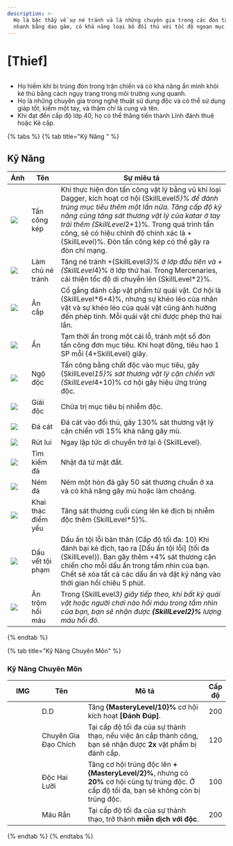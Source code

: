 ```yaml
---
description: >-
  Họ là bậc thầy về sự né tránh và là những chuyên gia trong các đòn tấn công
  nhanh bằng dao găm, có khả năng loại bỏ đối thủ với tốc độ ngoạn mục.
---
```


# \[Thief]

<figure><img src="../../.gitbook/assets/700px-1Gatuno.png" alt=""><figcaption></figcaption></figure>

* Họ hiếm khi bị trúng đòn trong trận chiến và có khả năng ẩn mình khỏi kẻ thù bằng cách ngụy trang trong môi trường xung quanh.
* Họ là những chuyên gia trong nghệ thuật sử dụng độc và có thể sử dụng giáp tốt, kiếm một tay, và thậm chí là cung và tên.
* Khi đạt đến cấp độ lớp 40, họ có thể thăng tiến thành Lính đánh thuê hoặc Kẻ cắp.

{% tabs %}
{% tab title="Kỹ Năng " %}
## Kỹ Năng

| Ảnh                                                                                                                                                                                                                                                                                                                                                           | Tên                | Sự miêu tả                                                                                                                                                                                                                                                                                                                                                                    |
| ------------------------------------------------------------------------------------------------------------------------------------------------------------------------------------------------------------------------------------------------------------------------------------------------------------------------------------------------------------- | ------------------ | ----------------------------------------------------------------------------------------------------------------------------------------------------------------------------------------------------------------------------------------------------------------------------------------------------------------------------------------------------------------------------- |
| ![](https://arkaik-asia.gitbook.io/~gitbook/image?url=https%3A%2F%2F1735100514-files.gitbook.io%2F%7E%2Ffiles%2Fv0%2Fb%2Fgitbook-x-prod.appspot.com%2Fo%2Fspaces%252FfA1d8I6XIBkJLUE5jZHm%252Fuploads%252FMfy2dsuLf67c7xGb1TSE%252F48a.png%3Falt%3Dmedia%26token%3D09ae4948-d1d3-4df3-b385-789b0211b93c\&width=300\&dpr=4\&quality=100\&sign=983ecc76\&sv=2)  | Tấn công kép       | Khi thực hiện đòn tấn công vật lý bằng vũ khí loại Dagger, kích hoạt cơ hội {SkillLeve&#x6C;_&#x35;}% để đánh trúng mục tiêu thêm một lần nữa. Tăng cấp độ kỹ năng cũng tăng sát thương vật lý của katar ở tay trái thêm {SkillLeve&#x6C;_&#x32;+1}%. Trong quá trình tấn công, sẽ có hiệu chỉnh độ chính xác là +{SkillLevel}%. Đòn tấn công kép có thể gây ra đòn chí mạng. |
| ![](https://arkaik-asia.gitbook.io/~gitbook/image?url=https%3A%2F%2F1735100514-files.gitbook.io%2F%7E%2Ffiles%2Fv0%2Fb%2Fgitbook-x-prod.appspot.com%2Fo%2Fspaces%252FfA1d8I6XIBkJLUE5jZHm%252Fuploads%252FgRp5mP52qICLrEENownX%252F49a.png%3Falt%3Dmedia%26token%3Dc3c757c7-4d62-4111-8898-372b694ce97e\&width=300\&dpr=4\&quality=100\&sign=7b4c93df\&sv=2)  | Làm chủ né tránh   | Tăng né tránh +{SkillLeve&#x6C;_&#x33;}% ở lớp đầu tiên và +{SkillLeve&#x6C;_&#x34;}% ở lớp thứ hai. Trong Mercenaries, cải thiện tốc độ di chuyển lên {SkillLevel\*2}%.                                                                                                                                                                                                      |
| ![](https://arkaik-asia.gitbook.io/~gitbook/image?url=https%3A%2F%2F1735100514-files.gitbook.io%2F%7E%2Ffiles%2Fv0%2Fb%2Fgitbook-x-prod.appspot.com%2Fo%2Fspaces%252FfA1d8I6XIBkJLUE5jZHm%252Fuploads%252FdnpZDCZxNeyJ0tjD5K9r%252F50a.png%3Falt%3Dmedia%26token%3Dd392d62d-6ecf-4667-b584-52566cecba5e\&width=300\&dpr=4\&quality=100\&sign=363e8464\&sv=2)  | Ăn cắp             | Cố gắng đánh cắp vật phẩm từ quái vật. Cơ hội là {SkillLevel\*6+4}%, nhưng sự khéo léo của nhân vật và sự khéo léo của quái vật cũng ảnh hưởng đến phép tính. Mỗi quái vật chỉ được phép thử hai lần.                                                                                                                                                                         |
| ![](https://arkaik-asia.gitbook.io/~gitbook/image?url=https%3A%2F%2F1735100514-files.gitbook.io%2F%7E%2Ffiles%2Fv0%2Fb%2Fgitbook-x-prod.appspot.com%2Fo%2Fspaces%252FfA1d8I6XIBkJLUE5jZHm%252Fuploads%252FJ1fQP99esQaV6bGQ6L4P%252F51a.png%3Falt%3Dmedia%26token%3D42483fa4-d61f-4bc6-9341-3ec13c442d63\&width=300\&dpr=4\&quality=100\&sign=eee27e13\&sv=2)  | Ẩn                 | Tạm thời ẩn trong một cái lỗ, tránh một số đòn tấn công đơn mục tiêu. Khi hoạt động, tiêu hao 1 SP mỗi {4+SkillLevel} giây.                                                                                                                                                                                                                                                   |
| ![](https://arkaik-asia.gitbook.io/~gitbook/image?url=https%3A%2F%2F1735100514-files.gitbook.io%2F%7E%2Ffiles%2Fv0%2Fb%2Fgitbook-x-prod.appspot.com%2Fo%2Fspaces%252FfA1d8I6XIBkJLUE5jZHm%252Fuploads%252FTGlIfvpA8vqIeLTgejPM%252F52a.png%3Falt%3Dmedia%26token%3Dba93cd89-6619-40f4-873c-4d4a4883da9b\&width=300\&dpr=4\&quality=100\&sign=ba316a0f\&sv=2)  | Ngộ độc            | Tấn công bằng chất độc vào mục tiêu, gây {SkillLeve&#x6C;_&#x31;5}% sát thương vật lý cận chiến với {SkillLeve&#x6C;_&#x34;+10}% cơ hội gây hiệu ứng trúng độc.                                                                                                                                                                                                               |
| ![](https://arkaik-asia.gitbook.io/~gitbook/image?url=https%3A%2F%2F1735100514-files.gitbook.io%2F%7E%2Ffiles%2Fv0%2Fb%2Fgitbook-x-prod.appspot.com%2Fo%2Fspaces%252FfA1d8I6XIBkJLUE5jZHm%252Fuploads%252FXo0T8a3A4wqYgstfKUHg%252F53a.png%3Falt%3Dmedia%26token%3D9eca97ef-452d-442e-8d6e-db3fa5775bae\&width=300\&dpr=4\&quality=100\&sign=fdc422b7\&sv=2)  | Giải độc           | Chữa trị mục tiêu bị nhiễm độc.                                                                                                                                                                                                                                                                                                                                               |
| ![](https://arkaik-asia.gitbook.io/~gitbook/image?url=https%3A%2F%2F1735100514-files.gitbook.io%2F%7E%2Ffiles%2Fv0%2Fb%2Fgitbook-x-prod.appspot.com%2Fo%2Fspaces%252FfA1d8I6XIBkJLUE5jZHm%252Fuploads%252FqdcAwkYzXOymQN6k2ZVS%252F149a.png%3Falt%3Dmedia%26token%3Db973bb37-075c-4b7e-ab66-72c22eb670ae\&width=300\&dpr=4\&quality=100\&sign=8f8f9e02\&sv=2) | Đá cát             | Đá cát vào đối thủ, gây 130% sát thương vật lý cận chiến với 15% khả năng gây mù.                                                                                                                                                                                                                                                                                             |
| ![](https://arkaik-asia.gitbook.io/~gitbook/image?url=https%3A%2F%2F1735100514-files.gitbook.io%2F%7E%2Ffiles%2Fv0%2Fb%2Fgitbook-x-prod.appspot.com%2Fo%2Fspaces%252FfA1d8I6XIBkJLUE5jZHm%252Fuploads%252Fj9TngDYiw65WpMDQEWUD%252F150a.png%3Falt%3Dmedia%26token%3D83d3e3a3-24cc-4783-a1ad-d8d0f149deab\&width=300\&dpr=4\&quality=100\&sign=8e95aa08\&sv=2) | Rút lui            | Ngay lập tức di chuyển trở lại ô {SkillLevel}.                                                                                                                                                                                                                                                                                                                                |
| ![](https://arkaik-asia.gitbook.io/~gitbook/image?url=https%3A%2F%2F1735100514-files.gitbook.io%2F%7E%2Ffiles%2Fv0%2Fb%2Fgitbook-x-prod.appspot.com%2Fo%2Fspaces%252FfA1d8I6XIBkJLUE5jZHm%252Fuploads%252F7GYTC07e3NtSxXnpL9Ch%252F750a.png%3Falt%3Dmedia%26token%3D33284bf5-b172-4572-b3d4-f44c5f005768\&width=300\&dpr=4\&quality=100\&sign=84b37647\&sv=2) | Tìm kiếm đá        | Nhặt đá từ mặt đất.                                                                                                                                                                                                                                                                                                                                                           |
| ![](https://arkaik-asia.gitbook.io/~gitbook/image?url=https%3A%2F%2F1735100514-files.gitbook.io%2F%7E%2Ffiles%2Fv0%2Fb%2Fgitbook-x-prod.appspot.com%2Fo%2Fspaces%252FfA1d8I6XIBkJLUE5jZHm%252Fuploads%252FH7rCX1akQCjmUHKXL9G7%252F152a.png%3Falt%3Dmedia%26token%3D148e2b8e-70d4-4c7b-a86e-87b176ef1853\&width=300\&dpr=4\&quality=100\&sign=340a636b\&sv=2) | Ném đá             | Ném một hòn đá gây 50 sát thương chuẩn ở xa và có khả năng gây mù hoặc làm choáng.                                                                                                                                                                                                                                                                                            |
| ![](https://arkaik-asia.gitbook.io/~gitbook/image?url=https%3A%2F%2F1735100514-files.gitbook.io%2F%7E%2Ffiles%2Fv0%2Fb%2Fgitbook-x-prod.appspot.com%2Fo%2Fspaces%252FfA1d8I6XIBkJLUE5jZHm%252Fuploads%252FWUOGf8pI2QmiynYjzCou%252F773a.png%3Falt%3Dmedia%26token%3D9068d528-c081-4930-9959-9ef90eb5d47b\&width=300\&dpr=4\&quality=100\&sign=a714ebc1\&sv=2) | Khai thác điểm yếu | Tăng sát thương cuối cùng lên kẻ địch bị nhiễm độc thêm {SkillLevel\*5}%.                                                                                                                                                                                                                                                                                                     |
| ![](https://arkaik-asia.gitbook.io/~gitbook/image?url=https%3A%2F%2F1735100514-files.gitbook.io%2F%7E%2Ffiles%2Fv0%2Fb%2Fgitbook-x-prod.appspot.com%2Fo%2Fspaces%252FfA1d8I6XIBkJLUE5jZHm%252Fuploads%252Fv23p0zuys7S0YwGrB1Ku%252F774a.png%3Falt%3Dmedia%26token%3D745a0442-bc0c-4004-97b5-4b614847bc96\&width=300\&dpr=4\&quality=100\&sign=6f3e03f3\&sv=2) | Dấu vết tội phạm   | Dấu ấn tội lỗi bản thân (Cấp độ tối đa: 10) Khi đánh bại kẻ địch, tạo ra \[Dấu ấn tội lỗi] (tối đa {SkillLevel}). Bạn gây thêm +4% sát thương cận chiến cho mỗi dấu ấn trong tầm nhìn của bạn. Chết sẽ xóa tất cả các dấu ấn và đặt kỹ năng vào thời gian hồi chiêu 5 phút.                                                                                                   |
| ![](https://arkaik-asia.gitbook.io/~gitbook/image?url=https%3A%2F%2F1735100514-files.gitbook.io%2F%7E%2Ffiles%2Fv0%2Fb%2Fgitbook-x-prod.appspot.com%2Fo%2Fspaces%252FfA1d8I6XIBkJLUE5jZHm%252Fuploads%252F2MVhv5EoKW4XqQWNr93W%252F775a.png%3Falt%3Dmedia%26token%3D4d0b1da6-f7c1-4aa7-8569-416982dab68b\&width=300\&dpr=4\&quality=100\&sign=7f66ef33\&sv=2) | Ăn trộm hồi máu    | Trong {SkillLeve&#x6C;_&#x33;} giây tiếp theo, khi bất kỳ quái vật hoặc người chơi nào hồi máu trong tầm nhìn của bạn, bạn sẽ nhận được **{SkillLevel2}%** lượng máu hồi đó._                                                                                                                                                                                                 |


{% endtab %}

{% tab title="Kỹ Năng Chuyên Môn" %}
### Kỹ Năng Chuyên Môn

<table><thead><tr><th width="85">IMG</th><th width="129">Tên</th><th width="383">Mô tả</th><th>Cấp độ</th></tr></thead><tbody><tr><td><img src="../../.gitbook/assets/48a.png" alt=""></td><td>D.D</td><td>Tăng <strong>{MasteryLevel/10}%</strong> cơ hội kích hoạt <strong>[Đánh Đúp]</strong>.</td><td>200</td></tr><tr><td><img src="../../.gitbook/assets/50a.png" alt=""></td><td>Chuyên Gia Đạo Chích</td><td>Tại cấp độ tối đa của sự thành thạo, nếu việc ăn cắp thành công, bạn sẽ nhận được <strong>2x</strong> vật phẩm bị đánh cắp.</td><td>120</td></tr><tr><td><img src="../../.gitbook/assets/52a.png" alt=""></td><td>Độc Hai Lưỡi</td><td>Tăng cơ hội trúng độc lên <strong>+{MasteryLevel/2}%</strong>, nhưng có <strong>20%</strong> cơ hội cũng tự trúng độc. Ở cấp độ tối đa, bạn sẽ không còn bị trúng độc.</td><td>100</td></tr><tr><td><img src="../../.gitbook/assets/53a.png" alt=""></td><td>Máu Rắn</td><td>Tại cấp độ tối đa của sự thành thạo, trở thành <strong>miễn dịch với độc</strong>.</td><td>200</td></tr></tbody></table>
{% endtab %}
{% endtabs %}
